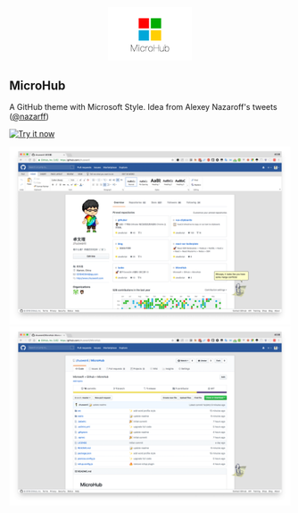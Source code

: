 <p align="center">
    <img src="./static/alpha.png" width="150" />
</p>

## MicroHub

A GitHub theme with Microsoft Style. Idea from Alexey Nazaroff's tweets ([@nazarff](https://twitter.com/nazarff/status/1003551979753308160/photo/1))

<a target="_blank" href="https://chrome.google.com/webstore/detail/microhub/bjlbjcngcdagcanaabcgocahjellbobb"><img alt="Try it now" src="https://raw.github.com/GoogleChrome/chrome-app-samples/master/tryitnowbutton.png" title="Click here to install this sample from the Chrome Web Store"></img></a>

![](./static/profile1.png)
![](./static/microhub.png)

